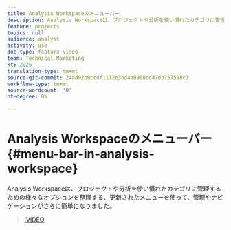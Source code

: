 ```yaml
---
title: Analysis Workspaceのメニューバー
description: Analysis Workspaceは、プロジェクトや分析を使い慣れたカテゴリに管理するための様々なオプションを整理する、更新されたメニューを使って、管理やナビゲーションがさらに簡単になりました。
feature: projects
topics: null
audience: analyst
activity: use
doc-type: feature video
team: Technical Marketing
kt: 2025
translation-type: tm+mt
source-git-commit: 24ad92b0ccdf1112e3ed4a0968cd47db757598c3
workflow-type: tm+mt
source-wordcount: '0'
ht-degree: 0%

---
```



# Analysis Workspaceのメニューバー {#menu-bar-in-analysis-workspace}

Analysis Workspaceは、プロジェクトや分析を使い慣れたカテゴリに管理するための様々なオプションを整理する、更新されたメニューを使って、管理やナビゲーションがさらに簡単になりました。

>[!VIDEO](https://video.tv.adobe.com/v/23965/?quality=12)
